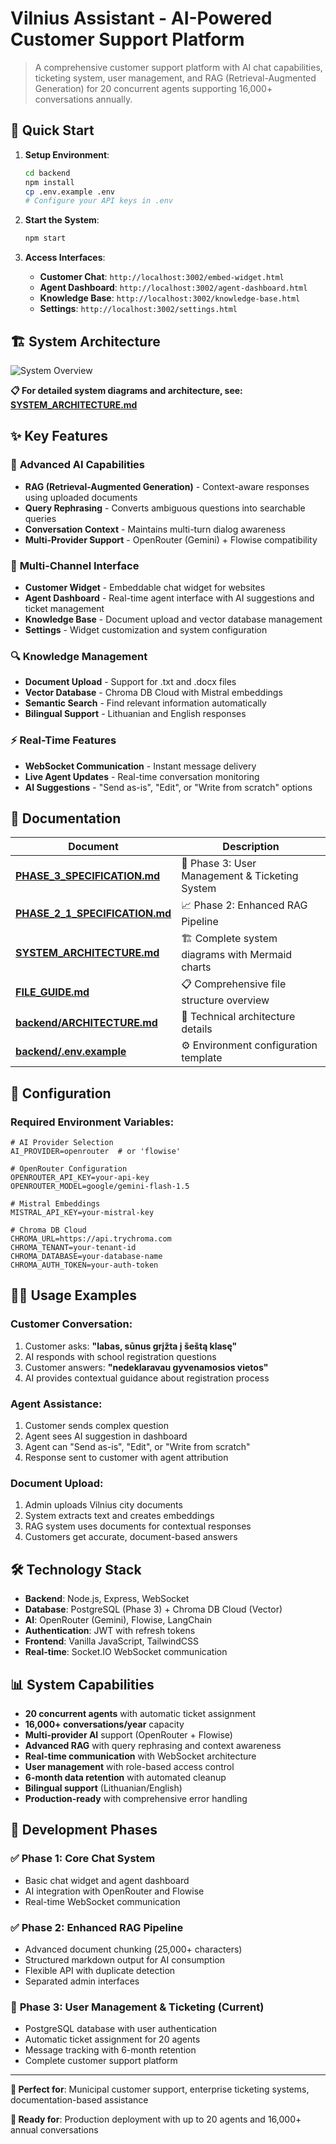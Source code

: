 # Vilnius Assistant - AI-Powered Customer Support Platform

> A comprehensive customer support platform with AI chat capabilities, ticketing system, user management, and RAG (Retrieval-Augmented Generation) for 20 concurrent agents supporting 16,000+ conversations annually.

## 🚀 Quick Start

1. **Setup Environment**:
   ```bash
   cd backend
   npm install
   cp .env.example .env
   # Configure your API keys in .env
   ```

2. **Start the System**:
   ```bash
   npm start
   ```

3. **Access Interfaces**:
   - **Customer Chat**: `http://localhost:3002/embed-widget.html`
   - **Agent Dashboard**: `http://localhost:3002/agent-dashboard.html`
   - **Knowledge Base**: `http://localhost:3002/knowledge-base.html`
   - **Settings**: `http://localhost:3002/settings.html`

## 🏗️ System Architecture

![System Overview](https://mermaid.live/img/pako:eNqVVk1v2zAM_SsGexkQt_2Ic0uBYS2GYQOGFu2yS9CLIJOJhciSK1Fp2-C_H5Us27FjN8EQH2KTj-_H90hJuyBFZoWcWGWEHzHnJTYiNw6pQqcFbvIivGOZtKvmIIppS_D4f6eY1RJ_KH4vpJXCX8q0UWw3kX8vbeKODI3yZpQhbWi79IYR_FGZxOqQk2I3k0aJfD-RRot8P5FGi3w_kUaLfD-RRot8P5FGi3w_kUaLfD-RRot8P5FGi3w_kUaLfD-RRot8P5FGi3w_kUaLfD-RRot8P5FGi3w_kUaLfD-RRot8P5FGi3w_kUaLfD-RRot8P5FGi3w_kUaLfD-RRot8P5FGi3w_kUaLfD-RRot8P5FGi3w_kUaLfD-RRot8P5FGi3w_kUaLfD-RRot8P5FGi3w_kUaLfD-RRot8P5FGi3w_kUaLfD-RRot8P5FGi3w_kUaLfD-RRot8P5FGi3w_kUaLfD-RRot8P5FGi3w_kUaLfD-RRot8P5FGi3w_kUaLfD-RRot8P5FGi3w_kUaLfD-RRot8P5FGi3w_kUaLfD-RRot8P5FGi3w_kUaLfD-RRot8P5FGi3w_kUaLfD-RRot8P5FGi3w_kUaLfD-RRot8P5FGi3w_kUaLfD-RRot8P5FGi3w_kUaLfD-RRot8P5FGi3w_kUaLfD-RRot8P5FGi3w_kUaLfD-RRot8P5FGi3w_kUaLfD-RRot8P5FGi3w_kUaLfD-RRot8P5FGi3w_kUaLfD-RRot8P5FGi3w_kUaLfD-RRot8P5FGi3w_kUaLfD-RRot8P5FGi3w_kUaLfD-RRot8P5FGi3w_kUaLfD-RRot8P5FGi3w_kUaLfD-RRot8P5FGi3w_kUaLfD-RRot8P5FGi3w_kUaLfD-RRot8P5FGi3w_kUaLfD-RRot8P5FGi3w_kUaLfD-RRot8P5FGi3w_kUaLfD-RRot8P5FGi3w_kUaLfD-RRot8P5FGi3w_kUaLfD-RRot8P5FGi3w_kUaLfD-RRot8P5FGi3w_kUaLfD-RRot8P5FGi3w_kUaLfD-RRot8P5FGi3w_kUaLfD-RRot8P5FGi3w_kUaLfD-RRot8P5FGi3w_kUaLfD-RRot8P5FGi3w_kUaLfD-RRot8P5FGi3w_kUaLfD-RRot8P5FGi3w_kUaLfD-RRot8P5FGi3w_kUaLfD-RRot8P5FGi3w_kUaLfD-RRot8P5FGi3w_kUaLfD-RRot8P5FGi3w_kUaLfD-RRot8P5FGi3w_kUaLfD-RRot8P5FGi3w_kUaLfD-RRot8P5FGi3w_kUaLfD-RRot8P5FGi3w_kUaLfD-RRot8P5FGi3w_kUaLfD-RRot8P5FGi3w_kUaLfD-RRot8P5FGi3w_kUaLfD-RRot8P5FGi3w_kUaLfD-RRot8P5FGi3w_kUaLfD-RRot8P5FGi3w_kUaLfD-RRot8P5FGi3w_kUaLfD-RRot8P5FGi3w_kUaLfD-RRot8P5FGi3w_kUaLfD-RRot8P5FGi3w_kUaLfD-RRot8P5FGi3w_kUaLfD-RRot8P5FGi3w_kUaLfD-RRot8P5FGi3w_kUaLfD-RRot8P5FGi3w_kUaLfD-RRot8P5FGi3w_kUaLfD-RRot8P5FGi3w_kUaLfD-RRot8P5FGi3w_kUaLfD-RRot8P5FGi3w_kUaLfD-RRot8P5FGi3w_kUaLfD-RRot8P5FGi3w_kUaLfD-RRot8P5FGi3w_kUaLfD-RRot8P5FGi3w_kUaLfD-RRot8P5FGi3w_kUaLfD-RRot8P5FGi3w_kUaLfD-RRot8P5FGi3w_kUaLfD-RRot8P5FGi3w_kUaLfD-RRot8P5FGi3w_kUaLfD-RRot8P5FGi3w_kUaLfD-RRot8P5FGi3w_kUaLfD-RRot8P5FGi3w_kUaLfD-RRot8P5FGi3w_kUaLfD-RRot8P5FGi3w_kUaLfD-RRot8P5FGi3w_kUaLfD-RRot8P5FGi3w_kUaLfD-RRot8P5FGi3w_kUaLfD-RRot8P5FGi3w_kUaLfD-RRot8P5FGi3w_kUaLfD-RRot8P5FGi3w_kUaLfD-RRot8P5FGi3w_kUaLfD-RRot8P5FGi3w_kUaLfD-RRot8P5FGi3w_kUaLfD-RRot8P5FGi3w_kUaLfD-RRot8P5FGi3w_kUaLfD-RRot8P5FGi3w_kUaLfD-RRot8P5FGi3w_kUaLfD-RRot8P5FG)

**📋 For detailed system diagrams and architecture, see: [SYSTEM_ARCHITECTURE.md](./SYSTEM_ARCHITECTURE.md)**

## ✨ Key Features

### 🤖 **Advanced AI Capabilities**
- **RAG (Retrieval-Augmented Generation)** - Context-aware responses using uploaded documents
- **Query Rephrasing** - Converts ambiguous questions into searchable queries  
- **Conversation Context** - Maintains multi-turn dialog awareness
- **Multi-Provider Support** - OpenRouter (Gemini) + Flowise compatibility

### 👥 **Multi-Channel Interface**
- **Customer Widget** - Embeddable chat widget for websites
- **Agent Dashboard** - Real-time agent interface with AI suggestions and ticket management
- **Knowledge Base** - Document upload and vector database management
- **Settings** - Widget customization and system configuration

### 🔍 **Knowledge Management**
- **Document Upload** - Support for .txt and .docx files
- **Vector Database** - Chroma DB Cloud with Mistral embeddings
- **Semantic Search** - Find relevant information automatically
- **Bilingual Support** - Lithuanian and English responses

### ⚡ **Real-Time Features**
- **WebSocket Communication** - Instant message delivery
- **Live Agent Updates** - Real-time conversation monitoring  
- **AI Suggestions** - "Send as-is", "Edit", or "Write from scratch" options

## 📁 Documentation

| Document | Description |
|----------|-------------|
| **[PHASE_3_SPECIFICATION.md](./PHASE_3_SPECIFICATION.md)** | 🚀 Phase 3: User Management & Ticketing System |
| **[PHASE_2_1_SPECIFICATION.md](./PHASE_2_1_SPECIFICATION.md)** | 📈 Phase 2: Enhanced RAG Pipeline |
| **[SYSTEM_ARCHITECTURE.md](./SYSTEM_ARCHITECTURE.md)** | 🏗️ Complete system diagrams with Mermaid charts |
| **[FILE_GUIDE.md](./FILE_GUIDE.md)** | 📋 Comprehensive file structure overview |
| **[backend/ARCHITECTURE.md](./backend/ARCHITECTURE.md)** | 🔧 Technical architecture details |
| **[backend/.env.example](./backend/.env.example)** | ⚙️ Environment configuration template |

## 🔧 Configuration

### Required Environment Variables:
```env
# AI Provider Selection
AI_PROVIDER=openrouter  # or 'flowise'

# OpenRouter Configuration  
OPENROUTER_API_KEY=your-api-key
OPENROUTER_MODEL=google/gemini-flash-1.5

# Mistral Embeddings
MISTRAL_API_KEY=your-mistral-key

# Chroma DB Cloud
CHROMA_URL=https://api.trychroma.com
CHROMA_TENANT=your-tenant-id
CHROMA_DATABASE=your-database-name
CHROMA_AUTH_TOKEN=your-auth-token
```

## 🏃‍♂️ Usage Examples

### Customer Conversation:
1. Customer asks: **"labas, sūnus grįžta į šeštą klasę"**
2. AI responds with school registration questions
3. Customer answers: **"nedeklaravau gyvenamosios vietos"** 
4. AI provides contextual guidance about registration process

### Agent Assistance:
1. Customer sends complex question
2. Agent sees AI suggestion in dashboard
3. Agent can "Send as-is", "Edit", or "Write from scratch"
4. Response sent to customer with agent attribution

### Document Upload:
1. Admin uploads Vilnius city documents
2. System extracts text and creates embeddings
3. RAG system uses documents for contextual responses
4. Customers get accurate, document-based answers

## 🛠️ Technology Stack

- **Backend**: Node.js, Express, WebSocket
- **Database**: PostgreSQL (Phase 3) + Chroma DB Cloud (Vector)
- **AI**: OpenRouter (Gemini), Flowise, LangChain
- **Authentication**: JWT with refresh tokens
- **Frontend**: Vanilla JavaScript, TailwindCSS
- **Real-time**: Socket.IO WebSocket communication

## 📊 System Capabilities

- **20 concurrent agents** with automatic ticket assignment
- **16,000+ conversations/year** capacity
- **Multi-provider AI** support (OpenRouter + Flowise)
- **Advanced RAG** with query rephrasing and context awareness
- **Real-time communication** with WebSocket architecture
- **User management** with role-based access control
- **6-month data retention** with automated cleanup
- **Bilingual support** (Lithuanian/English)
- **Production-ready** with comprehensive error handling

## 🚀 Development Phases

### ✅ **Phase 1: Core Chat System**
- Basic chat widget and agent dashboard
- AI integration with OpenRouter and Flowise
- Real-time WebSocket communication

### ✅ **Phase 2: Enhanced RAG Pipeline**
- Advanced document chunking (25,000+ characters)
- Structured markdown output for AI consumption
- Flexible API with duplicate detection
- Separated admin interfaces

### 🔄 **Phase 3: User Management & Ticketing (Current)**
- PostgreSQL database with user authentication
- Automatic ticket assignment for 20 agents
- Message tracking with 6-month retention
- Complete customer support platform

---

**🎯 Perfect for**: Municipal customer support, enterprise ticketing systems, documentation-based assistance

**🚀 Ready for**: Production deployment with up to 20 agents and 16,000+ annual conversations